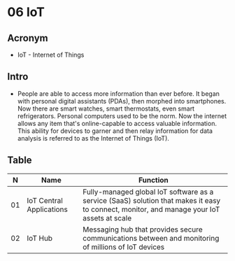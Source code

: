 # 06 IoT

## Acronym
* IoT - Internet of Things

## Intro
* People are able to access more information than ever before. It began with personal
  digital assistants (PDAs), then morphed into smartphones. Now there are smart watches,
  smart thermostats, even smart refrigerators. Personal computers used to be the norm.
  Now the internet allows any item that's online-capable to access valuable information.
  This ability for devices to garner and then relay information for data analysis is
  referred to as the Internet of Things (IoT).

## Table
| N  | Name                     | Function                                                                                                                                   |
| -- | ------------------------ | ------------------------------------------------------------------------------------------------------------------------------------------ |
| 01 | IoT Central Applications | Fully-managed global IoT software as a service (SaaS) solution that makes it easy to connect, monitor, and manage your IoT assets at scale |
| 02 | IoT Hub                  | Messaging hub that provides secure communications between and monitoring of millions of IoT devices                                        |
